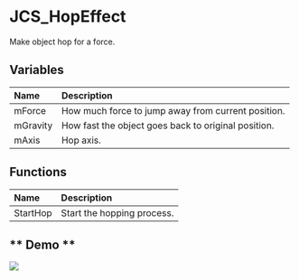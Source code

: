 # JCS_HopEffect

Make object hop for a force.

## Variables

| Name     | Description                                         |
|:---------|:----------------------------------------------------|
| mForce   | How much force to jump away from current position.  |
| mGravity | How fast the object goes back to original position. |
| mAxis    | Hop axis.                                           |

## Functions

| Name     | Description                |
|:---------|:---------------------------|
| StartHop | Start the hopping process. |


## ** Demo **

<img src="./images/Effects/JCS_HopEffect/demo.gif"/>
